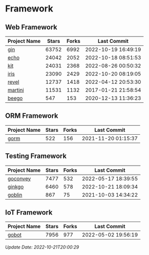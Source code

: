 # Framework

## Web Framework
| Project Name | Stars | Forks | Last Commit |
| ------------ | ----- | ----- | ----------- |
| [gin](https://github.com/gin-gonic/gin) | 63752 | 6992 | 2022-10-19 16:49:19 |
| [echo](https://github.com/labstack/echo) | 24042 | 2052 | 2022-10-18 08:51:53 |
| [kit](https://github.com/go-kit/kit) | 24031 | 2368 | 2022-08-26 00:50:32 |
| [iris](https://github.com/kataras/iris) | 23090 | 2429 | 2022-10-20 08:19:05 |
| [revel](https://github.com/revel/revel) | 12737 | 1418 | 2022-04-12 20:53:30 |
| [martini](https://github.com/go-martini/martini) | 11531 | 1132 | 2017-01-21 21:58:54 |
| [beego](https://github.com/astaxie/beego) | 547 | 153 | 2020-12-13 11:36:23 |

## ORM Framework
| Project Name | Stars | Forks | Last Commit |
| ------------ | ----- | ----- | ----------- |
| [gorm](https://github.com/jinzhu/gorm) | 522 | 156 | 2021-11-20 01:15:37 |

## Testing Framework
| Project Name | Stars | Forks | Last Commit |
| ------------ | ----- | ----- | ----------- |
| [goconvey](https://github.com/smartystreets/goconvey) | 7477 | 532 | 2022-05-17 18:39:55 |
| [ginkgo](https://github.com/onsi/ginkgo) | 6460 | 578 | 2022-10-21 18:09:34 |
| [goblin](https://github.com/franela/goblin) | 867 | 75 | 2021-10-03 14:34:22 |

## IoT Framework
| Project Name | Stars | Forks | Last Commit |
| ------------ | ----- | ----- | ----------- |
| [gobot](https://github.com/hybridgroup/gobot) | 7956 | 977 | 2022-05-02 19:56:19 |

*Update Date: 2022-10-21T20:00:29*